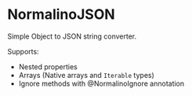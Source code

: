 # NormalinoJSON

Simple Object to JSON string converter.

Supports:

- Nested properties
- Arrays (Native arrays and ``Iterable`` types)
- Ignore methods with @NormalinoIgnore annotation
